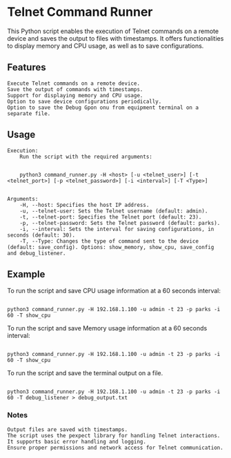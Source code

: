 # Telnet Command Runner

This Python script enables the execution of Telnet commands on a remote device and saves the output to files with timestamps. It offers functionalities to display memory and CPU usage, as well as to save configurations.

## Features

    Execute Telnet commands on a remote device.
    Save the output of commands with timestamps.
    Support for displaying memory and CPU usage.
    Option to save device configurations periodically.
    Option to save the Debug Gpon onu from equipment terminal on a separate file. 

## Usage

    Execution:
        Run the script with the required arguments:


        python3 command_runner.py -H <host> [-u <telnet_user>] [-t <telnet_port>] [-p <telnet_password>] [-i <interval>] [-T <Type>]

    
    Arguments:
        -H, --host: Specifies the host IP address.
        -u, --telnet-user: Sets the Telnet username (default: admin).
        -t, --telnet-port: Specifies the Telnet port (default: 23).
        -p, --telnet-password: Sets the Telnet password (default: parks).
        -i, --interval: Sets the interval for saving configurations, in seconds (default: 30).
        -T, --Type: Changes the type of command sent to the device (default: save_config). Options: show_memory, show_cpu, save_config and debug_listener.

## Example

To run the script and save CPU usage information at a 60 seconds interval:
```shell

python3 command_runner.py -H 192.168.1.100 -u admin -t 23 -p parks -i 60 -T show_cpu
```

To run the script and save Memory usage information at a 60 seconds interval:
```shell

python3 command_runner.py -H 192.168.1.100 -u admin -t 23 -p parks -i 60 -T show_cpu
```


To run the script and save the terminal output on a file. 
```shell

python3 command_runner.py -H 192.168.1.100 -u admin -t 23 -p parks -i 60 -T debug_listener > debug_output.txt
```

### Notes

    Output files are saved with timestamps.
    The script uses the pexpect library for handling Telnet interactions.
    It supports basic error handling and logging.
    Ensure proper permissions and network access for Telnet communication.